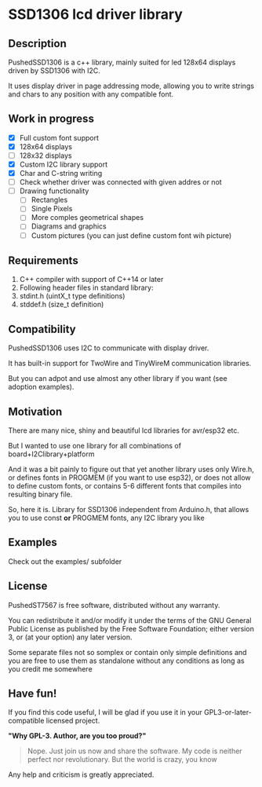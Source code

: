 # SSD1306 lcd driver library

## Description

PushedSSD1306 is a c++ library, mainly suited for led 128x64 displays driven by SSD1306 with I2C.

It uses display driver in page addressing mode, allowing you to write strings and chars to any position with any compatible font.

## Work in progress

- [x] Full custom font support
- [x] 128x64 displays
- [ ] 128x32 displays
- [x] Custom I2C library support
- [x] Char and C-string writing
- [ ] Check whether driver was connected with given addres or not
- [ ] Drawing functionality
  - [ ] Rectangles
  - [ ] Single Pixels
  - [ ] More comples geometrical shapes
  - [ ] Diagrams and graphics
  - [ ] Custom pictures (you can just define custom font wih picture)

## Requirements

1. C++ compiler with support of C++14 or later
2. Following header files in standard library:
  1. stdint.h (uintX_t type definitions)
  2. stddef.h (size_t definition)

## Compatibility

PushedSSD1306 uses I2C to communicate with display driver.

It has built-in support for TwoWire and TinyWireM communication libraries.

But you can adpot and use almost any other library if you want (see adoption examples).

## Motivation

There are many nice, shiny and beautiful lcd libraries for avr/esp32 etc.

But I wanted to use one library for all combinations of board+I2Clibrary+platform

And it was a bit painly to figure out that yet another library uses only Wire.h, or defines fonts in PROGMEM (if you want to use esp32), or does not allow to define custom fonts, or contains 5-6 different fonts that compiles into resulting binary file.

So, here it is. Library for SSD1306 independent from Arduino.h, that allows you to use const **or** PROGMEM fonts, any I2C library you like

## Examples

Check out the examples/ subfolder

## License

PushedST7567 is free software, distributed without any warranty.

You can redistribute it and/or modify it under the terms of the GNU General Public License as published by the Free Software Foundation; either version 3, or (at your option) any later version.

Some separate files not so somplex or contain only simple definitions and you are free to use them
as standalone without any conditions as long as you credit me somewhere

## Have fun!
If you find this code useful, I will be glad if you use it in your GPL3-or-later-compatible licensed project.

**"Why GPL-3. Author, are you too proud?"**
> Nope. Just join us now and share the software.
> My code is neither perfect nor revolutionary. But the world is crazy, you know

Any help and criticism is greatly appreciated.